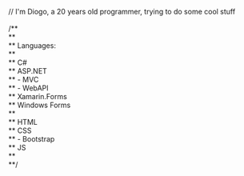 // I'm Diogo, a 20 years old programmer, trying to do some cool stuff<br />
<br />
/**<br />
**<br />
** Languages: <br />
** <br />
** C#<br />
** ASP.NET<br />
**    - MVC<br />
**    - WebAPI<br />
** Xamarin.Forms<br />
** Windows Forms<br />
**<br />
** HTML <br /> 
** CSS <br />
**    - Bootstrap <br />
** JS <br />
**<br />
**/
